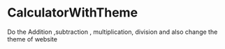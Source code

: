 # CalculatorWithTheme
Do the Addition ,subtraction , multiplication, division and also change the theme of website 
